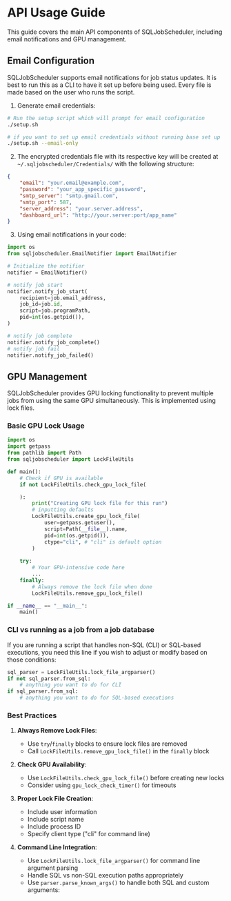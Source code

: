 # API Usage Guide

This guide covers the main API components of SQLJobScheduler, including email notifications and GPU management.

## Email Configuration

SQLJobScheduler supports email notifications for job status updates. It is best to run this as a CLI to have it set up before being used. Every file is made based on the user who runs the script.

1. Generate email credentials:

```bash
# Run the setup script which will prompt for email configuration
./setup.sh

# if you want to set up email credentials without running base set up
./setup.sh --email-only
```

2. The encrypted credentials file with its respective key will be created at `~/.sqljobscheduler/Credentials/` with the following structure:

```json
{
    "email": "your.email@example.com",
    "password": "your_app_specific_password",
    "smtp_server": "smtp.gmail.com",
    "smtp_port": 587,
    "server_address": "your.server.address",
    "dashboard_url": "http://your.server:port/app_name"
}
```

3. Using email notifications in your code:

```python
import os
from sqljobscheduler.EmailNotifier import EmailNotifier

# Initialize the notifier
notifier = EmailNotifier()

# notify job start
notifier.notify_job_start(
    recipient=job.email_address,
    job_id=job.id,
    script=job.programPath,
    pid=int(os.getpid()),
)

# notify job complete
notifier.notify_job_complete()
# notify job fail
notifier.notify_job_failed()
```

## GPU Management

SQLJobScheduler provides GPU locking functionality to prevent multiple jobs from using the same GPU simultaneously. This is implemented using lock files.

### Basic GPU Lock Usage

```python
import os
import getpass
from pathlib import Path
from sqljobscheduler import LockFileUtils

def main():
    # Check if GPU is available
    if not LockFileUtils.check_gpu_lock_file(

    ):
        print("Creating GPU lock file for this run")
        # inputting defaults
        LockFileUtils.create_gpu_lock_file(
            user=getpass.getuser(),
            script=Path(__file__).name,
            pid=int(os.getpid()),
            ctype="cli", # "cli" is default option
        )
    
    try:
        # Your GPU-intensive code here
        ...
    finally:
        # Always remove the lock file when done
        LockFileUtils.remove_gpu_lock_file()

if __name__ == "__main__":
    main()
```

### CLI vs running as a job from a job database

If you are running a script that handles non-SQL (CLI) or SQL-based executions, you need this line if you wish to adjust or modify based on those conditions:

```python
sql_parser = LockFileUtils.lock_file_argparser()
if not sql_parser.from_sql:
    # anything you want to do for CLI
if sql_parser.from_sql:
    # anything you want to do for SQL-based executions
```

### Best Practices

1. **Always Remove Lock Files**:
   - Use `try`/`finally` blocks to ensure lock files are removed
   - Call `LockFileUtils.remove_gpu_lock_file()` in the `finally` block

2. **Check GPU Availability**:
   - Use `LockFileUtils.check_gpu_lock_file()` before creating new locks
   - Consider using `gpu_lock_check_timer()` for timeouts

3. **Proper Lock File Creation**:
   - Include user information
   - Include script name
   - Include process ID
   - Specify client type ("cli" for command line)

4. **Command Line Integration**:
   - Use `LockFileUtils.lock_file_argparser()` for command line argument parsing
   - Handle SQL vs non-SQL execution paths appropriately
   - Use `parser.parse_known_args()` to handle both SQL and custom arguments:
